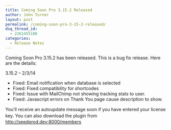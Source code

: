 ```yaml
---
title: Coming Soon Pro 3.15.2 Released
author: John Turner
layout: post
permalink: /coming-soon-pro-3-15-2-released/
dsq_thread_id:
  - 2261455188
categories:
  - Release Notes
---
```

Coming Soon Pro 3.15.2 has been released. This is a bug fix release. Here are the details:

3.15.2 &#8211; 2/3/14

  * Fixed: Email notification when database is selected
  * Fixed: Fixed compatibility for shortcodes
  * Fixed: Issue with MailChimp not showing tracking stats to user.
  * Fixed: Javascript errors on Thank You page cause description to show.

<span style="line-height: 1.428571429;">You’ll receive an autoupdate message soon if you have entered your license key. You can also download the plugin from </span><a style="background-color: #ffffff; line-height: 1.428571429;" href="http://seedprod.dev:8000/members" target="_blank">http://seedprod.dev:8000/members</a>